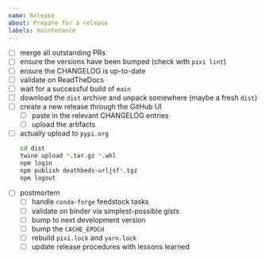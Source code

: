 ```yaml
---
name: Release
about: Prepare for a release
labels: maintenance
---
```


- [ ] merge all outstanding PRs
- [ ] ensure the versions have been bumped (check with `pixi lint`)
- [ ] ensure the CHANGELOG is up-to-date
- [ ] validate on ReadTheDocs
- [ ] wait for a successful build of `main`
- [ ] download the `dist` archive and unpack somewhere (maybe a fresh `dist`)
- [ ] create a new release through the GitHub UI
  - [ ] paste in the relevant CHANGELOG entries
  - [ ] upload the artifacts
- [ ] actually upload to `pypi.org`
  ```bash
  cd dist
  twine upload *.tar.gz *.whl
  npm login
  npm publish deathbeds-urljsf*.tgz
  npm logout
  ```
- [ ] postmortem
  - [ ] handle `conda-forge` feedstock tasks
  - [ ] validate on binder via simplest-possible gists
  - [ ] bump to next development version
  - [ ] bump the `CACHE_EPOCH`
  - [ ] rebuild `pixi.lock` and `yarn.lock`
  - [ ] update release procedures with lessons learned
